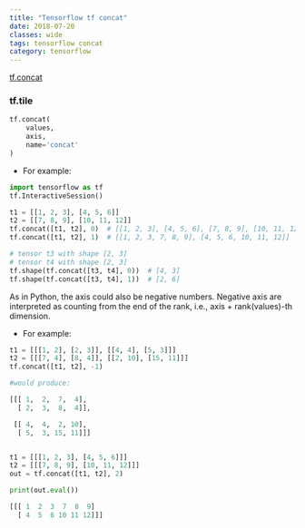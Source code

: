 ```yaml
---
title: "Tensorflow tf concat"
date: 2018-07-20
classes: wide
tags: tensorflow concat
category: tensorflow
---
```


[tf.concat](https://devdocs.io/tensorflow~python/tf/tile)


### tf.tile

```python
tf.concat(
    values,
    axis,
    name='concat'
)
```

- For example:


```python
import tensorflow as tf
tf.InteractiveSession()

t1 = [[1, 2, 3], [4, 5, 6]]
t2 = [[7, 8, 9], [10, 11, 12]]
tf.concat([t1, t2], 0)  # [[1, 2, 3], [4, 5, 6], [7, 8, 9], [10, 11, 12]]
tf.concat([t1, t2], 1)  # [[1, 2, 3, 7, 8, 9], [4, 5, 6, 10, 11, 12]]

# tensor t3 with shape [2, 3]
# tensor t4 with shape [2, 3]
tf.shape(tf.concat([t3, t4], 0))  # [4, 3]
tf.shape(tf.concat([t3, t4], 1))  # [2, 6]
```

As in Python, the axis could also be negative numbers. Negative axis are interpreted as counting from the end of the rank, i.e., axis + rank(values)-th dimension.

- For example:

```python
t1 = [[[1, 2], [2, 3]], [[4, 4], [5, 3]]]
t2 = [[[7, 4], [8, 4]], [[2, 10], [15, 11]]]
tf.concat([t1, t2], -1)

#would produce:

[[[ 1,  2,  7,  4],
  [ 2,  3,  8,  4]],

 [[ 4,  4,  2, 10],
  [ 5,  3, 15, 11]]]
```  

```python

t1 = [[[1, 2, 3], [4, 5, 6]]]
t2 = [[[7, 8, 9], [10, 11, 12]]]
out = tf.concat([t1, t2], 2)  

print(out.eval())

[[[ 1  2  3  7  8  9]
  [ 4  5  6 10 11 12]]]
```


